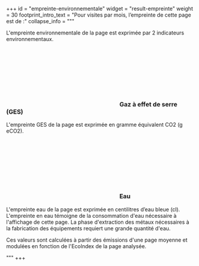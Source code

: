 +++
id = "empreinte-environnementale"
widget = "result-empreinte"
weight = 30
footprint_intro_text = "Pour <select-inline/> visites par mois, l’empreinte de cette page est de :"
collapse_info = """
<p>
L'empreinte environnementale de la page est exprimée par 2 indicateurs environnementaux.
</p>
<h3 class="h4">
<span class="svg-inline">
    <svg aria-hidden="true">
        <use xlink:href="#icon-cloud"></use>
    </svg>
</span> 
Gaz à effet de serre (GES)
</h3> 
<p>
L'empreinte GES de la page est exprimée en gramme équivalent CO2 (g eCO2).
</p>
<h3 class="h4">
<span class="svg-inline">
    <svg class="svg-inline" aria-hidden="true">
        <use xlink:href="#icon-water-drop"></use>
    </svg>
</span> 
Eau
</h3> 
<p>
L'empreinte eau de la page est exprimée en centilitres d’eau bleue (cl).
L'empreinte en eau témoigne de la consommation d'eau nécessaire à l'affichage de cette page. La phase d'extraction des métaux nécessaires à la fabrication des équipements requiert une grande quantité d'eau.
</p>
<p>
Ces valeurs sont calculées à partir des émissions d'une page moyenne et modulées en fonction de l'Ecolndex de la page analysée.
</p>
"""
+++
